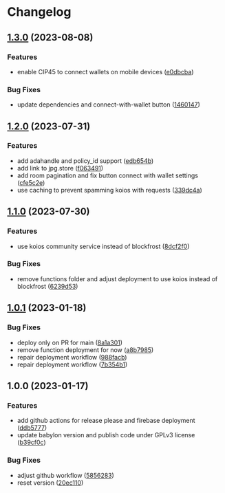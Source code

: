 # Changelog

## [1.3.0](https://github.com/fabianbormann/WalkInWallet/compare/v1.2.0...v1.3.0) (2023-08-08)


### Features

* enable CIP45 to connect wallets on mobile devices ([e0dbcba](https://github.com/fabianbormann/WalkInWallet/commit/e0dbcba66302d4e7f4557d3fe225af76f671181b))


### Bug Fixes

* update dependencies and connect-with-wallet button ([1460147](https://github.com/fabianbormann/WalkInWallet/commit/1460147eab338ee19072b81e17f94a3857f27857))

## [1.2.0](https://github.com/fabianbormann/WalkInWallet/compare/v1.1.0...v1.2.0) (2023-07-31)


### Features

* add adahandle and policy_id support ([edb654b](https://github.com/fabianbormann/WalkInWallet/commit/edb654b862cc68ef96d1bdbf14b45a551d79c1e1))
* add link to jpg.store ([f063491](https://github.com/fabianbormann/WalkInWallet/commit/f063491e9eb76065949dfaac5b282c52b0ae7272))
* add room pagination and fix button connect with wallet settings ([cfe5c2e](https://github.com/fabianbormann/WalkInWallet/commit/cfe5c2e7fd3a50c45af03f8ea1a0c5a1b9d23a50))
* use caching to prevent spamming koios with requests ([339dc4a](https://github.com/fabianbormann/WalkInWallet/commit/339dc4a42f3038e8e9fc9e1de2f1f29f14b0e985))

## [1.1.0](https://github.com/fabianbormann/WalkInWallet/compare/v1.0.1...v1.1.0) (2023-07-30)


### Features

* use koios community service instead of blockfrost ([8dcf2f0](https://github.com/fabianbormann/WalkInWallet/commit/8dcf2f0cbbf9bc25a56b14138d9f9cc547fa95ea))


### Bug Fixes

* remove functions folder and adjust deployment to use koios instead of blockfrost ([6239d53](https://github.com/fabianbormann/WalkInWallet/commit/6239d533a80811015ace3b656e5b999f18c6b2b1))

## [1.0.1](https://github.com/fabianbormann/WalkInWallet/compare/v1.0.0...v1.0.1) (2023-01-18)


### Bug Fixes

* deploy only on PR for main ([8a1a301](https://github.com/fabianbormann/WalkInWallet/commit/8a1a3012b6b4340d4155c8d9443d9276f060876f))
* remove function deployment for now ([a8b7985](https://github.com/fabianbormann/WalkInWallet/commit/a8b798515b15be34104df944055f1653cccb32a5))
* repair deployment workflow ([988facb](https://github.com/fabianbormann/WalkInWallet/commit/988facb615c68b22d9d33576bc579bfc3290d31b))
* repair deployment workflow ([7b354b1](https://github.com/fabianbormann/WalkInWallet/commit/7b354b14806aaaff51960ef80a9f4c091d85ec68))

## 1.0.0 (2023-01-17)


### Features

* add github actions for release please and firebase deployment ([ddb5777](https://github.com/fabianbormann/WalkInWallet/commit/ddb57777075e45b09c45becb38d1af5e49adf3b7))
* update babylon version and publish code under GPLv3 license ([b39cf0c](https://github.com/fabianbormann/WalkInWallet/commit/b39cf0c5bfc14ede0cc4e8ff378689ba65f15f09))


### Bug Fixes

* adjust github workflow ([5856283](https://github.com/fabianbormann/WalkInWallet/commit/58562837aa85ac79ca0dcfb795e0c3b62a1ea54f))
* reset version ([20ec110](https://github.com/fabianbormann/WalkInWallet/commit/20ec11063f48b7771e584dfe9ecf524409dc4fb4))
